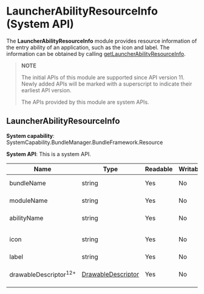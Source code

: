 # LauncherAbilityResourceInfo (System API)

The **LauncherAbilityResourceInfo** module provides resource information of the entry ability of an application, such as the icon and label. The information can be obtained by calling [getLauncherAbilityResourceInfo](js-apis-bundleResourceManager-sys.md#bundleresourcemanagergetlauncherabilityresourceinfo).

> **NOTE**
>
> The initial APIs of this module are supported since API version 11. Newly added APIs will be marked with a superscript to indicate their earliest API version.
>
> The APIs provided by this module are system APIs.

## LauncherAbilityResourceInfo

**System capability**: SystemCapability.BundleManager.BundleFramework.Resource

**System API**: This is a system API.

| Name                     | Type  | Readable| Writable| Description                |
| ------------------------- | ------ | ---- | ---- | -------------------- |
| bundleName              | string | Yes  | No  | Bundle name of the application.|
| moduleName              | string | Yes  | No  | Module name of the application.|
| abilityName              | string | Yes  | No  | Name of the entry ability.|
| icon              | string | Yes  | No  | Application icon, which is encoded using Base64. |
| label                     | string | Yes  | No  | Application label.|
| drawableDescriptor<sup>12+</sup>                     | [DrawableDescriptor](../apis-arkui/js-apis-arkui-drawableDescriptor-sys.md) | Yes  | No  | **drawableDescriptor** object of the application icon.|
